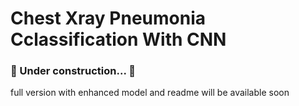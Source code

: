 # Chest Xray Pneumonia Cclassification With CNN
### 🚧 Under construction... 🚧
full version with enhanced model and readme will be available soon
